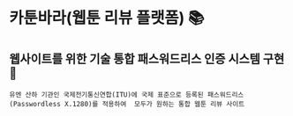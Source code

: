 # 카툰바라(웹툰 리뷰 플랫폼) 📚
## 웹사이트를 위한 기술 통합 패스워드리스 인증 시스템 구현 🔐

```
유엔 산하 기관인 국제전기통신연합(ITU)에 국제 표준으로 등록된 패스워드리스(Passwordless X.1280)를 적용하여  모두가 원하는 통합 웹툰 리뷰 사이트
```
